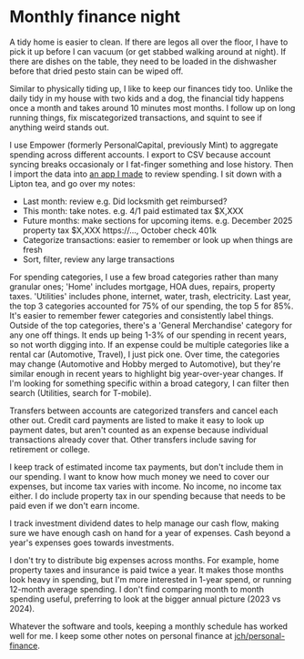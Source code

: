 # Monthly finance night

A tidy home is easier to clean. If there are legos all over the floor, I have to pick it up before I can vacuum (or get stabbed walking around at night). If there are dishes on the table, they need to be loaded in the dishwasher before that dried pesto stain can be wiped off.

Similar to physically tiding up, I like to keep our finances tidy too. Unlike the daily tidy in my house with two kids and a dog, the financial tidy happens once a month and takes around 10 minutes most months. I follow up on long running things, fix miscategorized transactions, and squint to see if anything weird stands out.

I use Empower (formerly PersonalCapital, previously Mint) to aggregate spending across different accounts. I export to CSV because account syncing breaks occasionaly or I fat-finger something and lose history. Then I import the data into [an app I made](https://jch.app) to review spending. I sit down with a Lipton tea, and go over my notes:

* Last month: review e.g. Did locksmith get reimbursed?
* This month: take notes. e.g. 4/1 paid estimated tax $X,XXX
* Future months: make sections for upcoming items. e.g. December 2025 property tax $X,XXX https://..., October check 401k
* Categorize transactions: easier to remember or look up when things are fresh
* Sort, filter, review any large transactions

For spending categories, I use a few broad categories rather than many granular ones; 'Home' includes mortgage, HOA dues, repairs, property taxes. 'Utilities' includes phone, internet, water, trash, electricity. Last year, the top 3 categories accounted for 75% of our spending, the top 5 for 85%. It's easier to remember fewer categories and consistently label things. Outside of the top categories, there's a 'General Merchandise' category for any one off things. It ends up being 1-3% of our spending in recent years, so not worth digging into. If an expense could be multiple categories like a rental car (Automotive, Travel), I just pick one. Over time, the categories may change (Automotive and Hobby merged to Automotive), but they're similar enough in recent years to highlight big year-over-year changes. If I'm looking for something specific within a broad category, I can filter then search (Utilities, search for T-mobile).

Transfers between accounts are categorized transfers and cancel each other out. Credit card payments are listed to make it easy to look up payment dates, but aren't counted as an expense because individual transactions already cover that. Other transfers include saving for retirement or college.

I keep track of estimated income tax payments, but don't include them in our spending. I want to know how much money we need to cover our expenses, but income tax varies with income. No income, no income tax either. I do include property tax in our spending because that needs to be paid even if we don't earn income.

I track investment dividend dates to help manage our cash flow, making sure we have enough cash on hand for a year of expenses. Cash beyond a year's expenses goes towards investments.

I don't try to distribute big expenses across months. For example, home property taxes and insurance is paid twice a year. It makes those months look heavy in spending, but I'm more interested in 1-year spend, or running 12-month average spending. I don't find comparing month to month spending useful, preferring to look at the bigger annual picture (2023 vs 2024).

Whatever the software and tools, keeping a monthly schedule has worked well for me. I keep some other notes on personal finance at [jch/personal-finance](https://github.com/jch/personal-finance).
